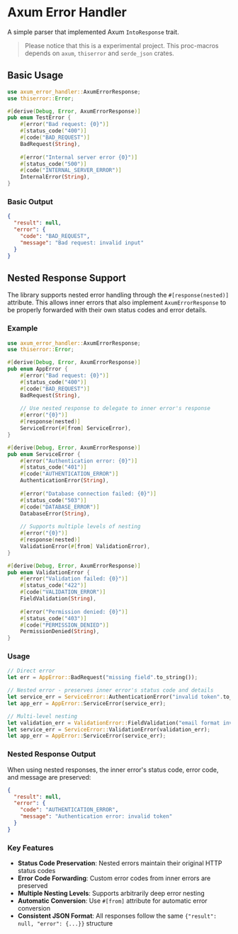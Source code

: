 # Axum Error Handler

A simple parser that implemented Axum `IntoResponse` trait.

> Please notice that this is a experimental project.
> This proc-macros depends on `axum`, `thiserror` and `serde_json` crates. 

## Basic Usage

```rust
use axum_error_handler::AxumErrorResponse;
use thiserror::Error;

#[derive(Debug, Error, AxumErrorResponse)]
pub enum TestError {
    #[error("Bad request: {0}")]
    #[status_code("400")]
    #[code("BAD_REQUEST")]
    BadRequest(String),
    
    #[error("Internal server error {0}")]
    #[status_code("500")]
    #[code("INTERNAL_SERVER_ERROR")]
    InternalError(String),
}
```

### Basic Output

```json
{
  "result": null,
  "error": {
    "code": "BAD_REQUEST",
    "message": "Bad request: invalid input"
  }
}
```

## Nested Response Support

The library supports nested error handling through the `#[response(nested)]` attribute. This allows inner errors that also implement `AxumErrorResponse` to be properly forwarded with their own status codes and error details.

### Example

```rust
use axum_error_handler::AxumErrorResponse;
use thiserror::Error;

#[derive(Debug, Error, AxumErrorResponse)]
pub enum AppError {
    #[error("Bad request: {0}")]
    #[status_code("400")]
    #[code("BAD_REQUEST")]
    BadRequest(String),
    
    // Use nested response to delegate to inner error's response
    #[error("{0}")]
    #[response(nested)]
    ServiceError(#[from] ServiceError),
}

#[derive(Debug, Error, AxumErrorResponse)]
pub enum ServiceError {
    #[error("Authentication error: {0}")]
    #[status_code("401")]
    #[code("AUTHENTICATION_ERROR")]
    AuthenticationError(String),
    
    #[error("Database connection failed: {0}")]
    #[status_code("503")]
    #[code("DATABASE_ERROR")]
    DatabaseError(String),
    
    // Supports multiple levels of nesting
    #[error("{0}")]
    #[response(nested)]
    ValidationError(#[from] ValidationError),
}

#[derive(Debug, Error, AxumErrorResponse)]
pub enum ValidationError {
    #[error("Validation failed: {0}")]
    #[status_code("422")]
    #[code("VALIDATION_ERROR")]
    FieldValidation(String),
    
    #[error("Permission denied: {0}")]
    #[status_code("403")]
    #[code("PERMISSION_DENIED")]
    PermissionDenied(String),
}
```

### Usage

```rust
// Direct error
let err = AppError::BadRequest("missing field".to_string());

// Nested error - preserves inner error's status code and details
let service_err = ServiceError::AuthenticationError("invalid token".to_string());
let app_err = AppError::ServiceError(service_err);

// Multi-level nesting
let validation_err = ValidationError::FieldValidation("email format invalid".to_string());
let service_err = ServiceError::ValidationError(validation_err);
let app_err = AppError::ServiceError(service_err);
```

### Nested Response Output

When using nested responses, the inner error's status code, error code, and message are preserved:

```json
{
  "result": null,
  "error": {
    "code": "AUTHENTICATION_ERROR",
    "message": "Authentication error: invalid token"
  }
}
```

### Key Features

- **Status Code Preservation**: Nested errors maintain their original HTTP status codes
- **Error Code Forwarding**: Custom error codes from inner errors are preserved
- **Multiple Nesting Levels**: Supports arbitrarily deep error nesting
- **Automatic Conversion**: Use `#[from]` attribute for automatic error conversion
- **Consistent JSON Format**: All responses follow the same `{"result": null, "error": {...}}` structure
